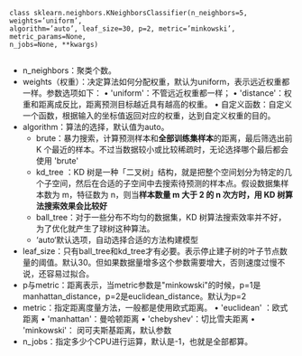 

 ```
 class sklearn.neighbors.KNeighborsClassifier(n_neighbors=5, weights=’uniform’, 
 algorithm=’auto’, leaf_size=30, p=2, metric=’minkowski’, metric_params=None, 
 n_jobs=None, **kwargs)
                                           
 ```

- n_neighbors：聚类个数。
- weights（权重）：决定算法如何分配权重，默认为uniform，表示远近权重都一样。参数选项如下：
     • 'uniform'：不管远近权重都一样；
      • 'distance'：权重和距离成反比，距离预测目标越近具有越高的权重。
      • 自定义函数：自定义一个函数，根据输入的坐标值返回对应的权重，达到自定义权重的目的。
- algorithm：算法的选择，默认值为auto。
  -  brute：暴力搜索，计算预测样本和**全部训练集样本**的距离，最后筛选出前 K 个最近的样本。不过当数据较小或比较稀疏时，无论选择哪个最后都会使用 'brute'
  - kd_tree ：KD 树是一种「二叉树」结构，就是把整个空间划分为特定的几个子空间，然后在合适的子空间中去搜索待预测的样本点。假设数据集样本数为 m，特征数为 n，则当**样本数量 m 大于 2 的 n 次方时，用 KD 树算法搜索效果会比较好**
  - ball_tree：对于一些分布不均匀的数据集，KD 树算法搜索效率并不好，为了优化就产生了球树这种算法。
  - ‘auto‘默认选项，自动选择合适的方法构建模型
- leaf_size：只有ball_tree和kd_tree才有必要。表示停止建子树的叶子节点数量的阈值。默认30。但如果数据量增多这个参数需要增大，否则速度过慢不说，还容易过拟合。
- p与metric：距离表示，当metric参数是"minkowski"的时候，p=1是manhattan_distance，p=2是euclidean_distance。默认为p=2
- metric：指定距离度量方法，一般都是使用欧式距离。
      • 'euclidean' ：欧式距离
      • 'manhattan'：曼哈顿距离
      • 'chebyshev'：切比雪夫距离
      • 'minkowski'： 闵可夫斯基距离，默认参数
- n_jobs：指定多少个CPU进行运算，默认是-1，也就是全部都算。
